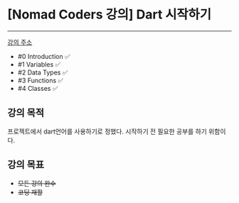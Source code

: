 # [Nomad Coders 강의] Dart 시작하기

---

[강의 주소](https://nomadcoders.co/dart-for-beginners/lobby)

- \#0 Introduction :white_check_mark:
- \#1 Variables  :white_check_mark:
- \#2 Data Types :white_check_mark:
- \#3 Functions :white_check_mark:
- \#4 Classes :white_check_mark:



## 강의 목적

프로젝트에서 dart언어를 사용하기로 정했다.
시작하기 전 필요한 공부를 하기 위함이다.



## 강의 목표

- ~~모든 강의 완수~~
- ~~코딩 재활~~
